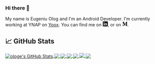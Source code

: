 ### Hi there 👋
My name is Eugeniu Olog and I'm an Android Developer. I'm currently working at YNAP on [Yoox](https://play.google.com/store/apps/details?id=com.yoox).
You can find me on [![LinkedIn][2.1]][2], or on [![Medium][1.1]][1].

## &#x1f4c8; GitHub Stats

<!--stats-->
<a href="https://github.com/ologe/ologe">
  <img align="center" src="https://github-readme-stats.vercel.app/api?username=ologe&show_icons=true&include_all_commits=true&line_height=27&count_private=true&theme=dark&custom_title=ologe%20stats" alt="ologe's GitHub Stats" />
</a>

<!--top langs-->
<a href="https://github.com/ologe/ologe">
  <img align="center" src="https://github-readme-stats.vercel.app/api/top-langs/?username=ologe&hide=ruby,objective-c&theme=dark" />
</a>

<!--canaree-->
<a href="https://github.com/ologe/canaree-music-player">
  <img align="center" src="https://github-readme-stats.vercel.app/api/pin/?username=ologe&repo=canaree-music-player&theme=dark" />
</a>

<!--content-resolver-SQL-->
<a href="https://github.com/ologe/android-content-resolver-SQL">
  <img align="center" src="https://github-readme-stats.vercel.app/api/pin/?username=ologe&repo=android-content-resolver-SQL&theme=dark" />
</a>

<!--trebuchet-->
<a href="https://github.com/ologe/trebuchet">
  <img align="center" src="https://github-readme-stats.vercel.app/api/pin/?username=ologe&repo=trebuchet&theme=dark" />
</a>

<!--flow test observer-->
<a href="https://github.com/ologe/flow-test-observer">
  <img align="top" src="https://github-readme-stats.vercel.app/api/pin/?username=ologe&repo=flow-test-observer&theme=dark" />
</a>

<!--material-studies-->
<a href="https://github.com/ologe/material-studies">
  <img align="center" src="https://github-readme-stats.vercel.app/api/pin/?username=ologe&repo=material-studies&theme=dark" />
</a>

<!--icons with padding-->
[1.1]: https://github.com/ologe/ologe/blob/main/medium.png
[2.1]: https://github.com/ologe/ologe/blob/main/linkedin-3-16.png

<!-- social -->
[1]: https://medium.com/@eugeniu.olog
[2]: https://www.linkedin.com/in/eugeniu-olog/


<!--
**ologe/ologe** is a ✨ _special_ ✨ repository because its `README.md` (this file) appears on your GitHub profile.

Here are some ideas to get you started:

- 🔭 I’m currently working on ...
- 🌱 I’m currently learning ...
- 👯 I’m looking to collaborate on ...
- 🤔 I’m looking for help with ...
- 💬 Ask me about ...
- 📫 How to reach me: ...
- 😄 Pronouns: ...
- ⚡ Fun fact: ...
-->
